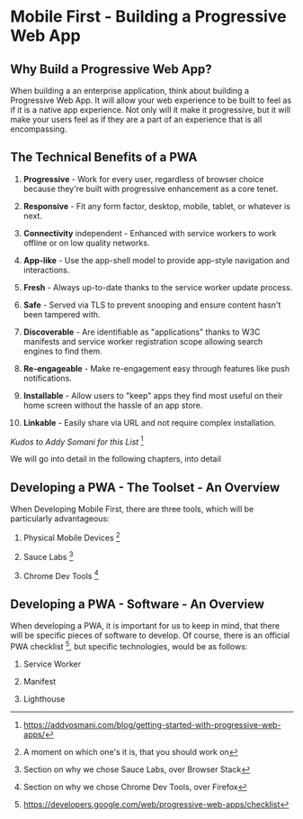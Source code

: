  Mobile First - Building a Progressive Web App 
==============================================

 Why Build a Progressive Web App? 
---------------------------------

When building a an enterprise application, think about building a
Progressive Web App. It will allow your web experience to be built to
feel as if it is a native app experience. Not only will it make it
progressive, but it will make your users feel as if they are a part of
an experience that is all encompassing.

 The Technical Benefits of a PWA 
--------------------------------

1.  **Progressive** - Work for every user, regardless of browser choice
    because they're built with progressive enhancement as a core tenet.

2.  **Responsive** - Fit any form factor, desktop, mobile, tablet, or
    whatever is next.

3.  **Connectivity** independent - Enhanced with service workers to work
    offline or on low quality networks.

4.  **App-like** - Use the app-shell model to provide app-style
    navigation and interactions.

5.  **Fresh** - Always up-to-date thanks to the service worker update
    process.

6.  **Safe** - Served via TLS to prevent snooping and ensure content
    hasn't been tampered with.

7.  **Discoverable** - Are identifiable as "applications" thanks to W3C
    manifests and service worker registration scope allowing search
    engines to find them.

8.  **Re-engageable** - Make re-engagement easy through features like
    push notifications.

9.  **Installable** - Allow users to "keep" apps they find most useful
    on their home screen without the hassle of an app store.

10. **Linkable** - Easily share via URL and not require complex
    installation.

*Kudos to Addy Somani for this List* [^1]

We will go into detail in the following chapters, into detail

 Developing a PWA - The Toolset - An Overview
--------------------------------------------

When Developing Mobile First, there are three tools, which will be
particularly advantageous:

1.  Physical Mobile Devices [^2]

2.  Sauce Labs [^3]

3.  Chrome Dev Tools [^4]

 Developing a PWA - Software - An Overview
-----------------------------------------

When developing a PWA, it is important for us to keep in mind, that
there will be specific pieces of software to develop. Of course, there
is an official PWA checklist [^5], but specific technologies, would be
as follows:

1.  Service Worker

2.  Manifest

3.  Lighthouse

[^1]: https://addyosmani.com/blog/getting-started-with-progressive-web-apps/

[^2]: A moment on which one's it is, that you should work on

[^3]: Section on why we chose Sauce Labs, over Browser Stack

[^4]: Section on why we chose Chrome Dev Tools, over Firefox

[^5]: https://developers.google.com/web/progressive-web-apps/checklist
